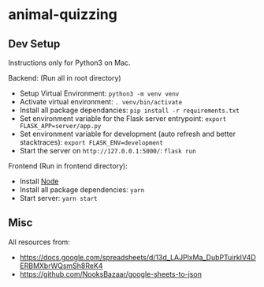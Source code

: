 # animal-quizzing

## Dev Setup
Instructions only for Python3 on Mac.

Backend: (Run all in root directory)
 - Setup Virtual Environment: `python3 -m venv venv`
 - Activate virtual environment: `. venv/bin/activate`
 - Install all package dependancies: `pip install -r requirements.txt`
 - Set environment variable for the Flask server entrypoint: `export FLASK_APP=server/app.py`
 - Set environment variable for development (auto refresh and better stacktraces): `export FLASK_ENV=development`
 - Start the server on `http://127.0.0.1:5000/`: `flask run`

Frontend (Run in frontend directory):
 - Install [Node](https://nodejs.org/en/download/)
 - Install all package dependencies: `yarn`
 - Start server: `yarn start`

## Misc

All resources from:
 - https://docs.google.com/spreadsheets/d/13d_LAJPlxMa_DubPTuirkIV4DERBMXbrWQsmSh8ReK4
 - https://github.com/NooksBazaar/google-sheets-to-json
